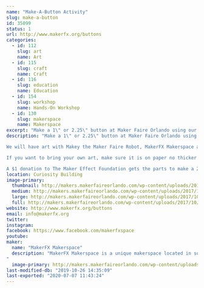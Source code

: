 ```yaml
---
name: "Make-A-Button Activity"
slug: make-a-button
id: 35099
status: 1
url: http://www.makerfx.org/buttons
categories:
  - id: 112
    slug: art
    name: Art
  - id: 115
    slug: craft
    name: Craft
  - id: 116
    slug: education
    name: Education
  - id: 154
    slug: workshop
    name: Hands-On Workshop
  - id: 130
    slug: makerspace
    name: Makerspace
excerpt: "Make a 1\" or 2.25\" button at Maker Faire Orlando using our art, or bring your own!"
description: "Make a 1\" or 2.25\" button at Maker Faire Orlando using our art, or bring your own! We are bringing parts to make 5,000 1\" buttons and 5,000 2.25\" buttons - will you help us make 10,000 buttons in one weekend?!

We will have art with Makey the Maker Faire Robot, MakerFX Makerspace art, Maker Faire Orlando art, color-your-own options, and more. 

If you want to bring your own art, make sure it is on paper no thicker than a photo. Plain paper is best, and cardstock is too thick.

A $1 donation to The Maker Effect Foundation gets the parts to make a 2.25\" button or the parts to make TWO 1\" buttons!"
location: Curiosity Building
image-primary:
  thumbnail: http://makers.makerfaireorlando.com/wp-content/uploads/2017/10/buttons4-150x150.jpg
  medium: http://makers.makerfaireorlando.com/wp-content/uploads/2017/10/buttons4-225x300.jpg
  large: http://makers.makerfaireorlando.com/wp-content/uploads/2017/10/buttons4.jpg
  full: http://makers.makerfaireorlando.com/wp-content/uploads/2017/10/buttons4.jpg
website: http://www.makerfx.org/buttons
email: info@makerfx.org
twitter: 
instagram: 
facebook: https://www.facebook.com/makerfxspace
youtube: 
maker:
  name: "MakerFX Makerspace"
  description: "MakerFX Makerspace is a unique makerspace located in south Orlando and easily accessible by those in the area. This new makerspace is organize by a group of like minded individuals that saw a need for a new space on the south side or Orlando to fill in the geographic gaps. One of our goals is to work hand in hand with other local spaces in the Greater Orlando area. As a program of The Maker Effect Foundation, MakerFX strives to create unique classes, useful workspaces, and share ideas with the maker community. 
"
  image-primary: http://makers.makerfaireorlando.com/wp-content/uploads/2017/08/makerfx_hex_square.png
last-modified-db: "2019-10-26 14:35:09"
last-exported: "2020-07-07 11:43:24"
---
```


